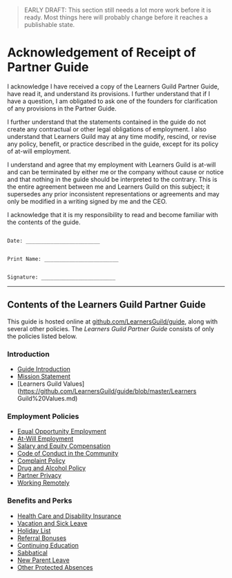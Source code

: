 > EARLY DRAFT: This section still needs a lot more work before it is ready. Most things here will probably change before it reaches a publishable state.

# Acknowledgement of Receipt of Partner Guide

I acknowledge I have received a copy of the Learners Guild Partner Guide, have read it, and understand its provisions.  I further understand that if I have a question, I am obligated to ask one of the founders for clarification of any provisions in the Partner Guide.

I further understand that the statements contained in the guide do not create any contractual or other legal obligations of employment.  I also understand that Learners Guild may at any time modify, rescind, or revise any policy, benefit, or practice described in the guide, except for its policy of at-will employment.


I understand and agree that my employment with Learners Guild is at-will and can be terminated by either me or the company without cause or notice and that nothing in the guide should be interpreted to the contrary.  This is the entire agreement between me and Learners Guild on this subject; it supersedes any prior inconsistent representations or agreements and may only be modified in a writing signed by me and the CEO.


I acknowledge that it is my responsibility to read and become familiar with the contents of the guide.



```

Date: ________________________


Print Name: ________________________


Signature: ________________________

```

***


## Contents of the Learners Guild Partner Guide
This guide is hosted online at [github.com/LearnersGuild/guide](https://github.com/guide), along with several other policies. The *Learners Guild Partner Guide* consists of only the policies listed below.

### Introduction
* [Guide Introduction](https://github.com/LearnersGuild/guide/blob/master/Hiring%20Documents/Guide%20Introduction.md)
* [Mission Statement](https://github.com/LearnersGuild/guide/blob/master/Mission%20Statement.md)
* [Learners Guild Values](https://github.com/LearnersGuild/guide/blob/master/Learners Guild%20Values.md)

### Employment Policies
* [Equal Opportunity Employment](https://github.com/LearnersGuild/guide/blob/master/Employment%20Policies/Equal%20Opportunity%20Employment.md)
* [At-Will Employment](https://github.com/LearnersGuild/guide/blob/master/Employment%20Policies/At-Will%20Employment.md)
* [Salary and Equity Compensation](https://github.com/LearnersGuild/guide/blob/master/Employment%20Policies/Salary%20and%20Equity%20Compensation.md)
* [Code of Conduct in the Community](https://github.com/LearnersGuild/guide/blob/master/Employment%20Policies/Code%20of%20Conduct%20in%20the%20Community.md)
* [Complaint Policy](https://github.com/LearnersGuild/guide/blob/master/Employment%20Policies/Complaint%20Policy.md)
* [Drug and Alcohol Policy](https://github.com/LearnersGuild/guide/blob/master/Employment%20Policies/Drug%20and%20Alcohol%20Policy.md)
* [Partner Privacy](https://github.com/LearnersGuild/guide/blob/master/Employment%20Policies/Partner%20Privacy.md)
* [Working Remotely](https://github.com/LearnersGuild/guide/blob/master/Employment%20Policies/Working%20Remotely.md)

### Benefits and Perks
* [Health Care and Disability Insurance](https://github.com/LearnersGuild/guide/blob/master/Benefits%20and%20Perks/Healthcare%20and%20Disability%20Insurance.md)
* [Vacation and Sick Leave](https://github.com/LearnersGuild/guide/blob/master/Benefits%20and%20Perks/Vacation%20and%20Sick%20Leave.md)
* [Holiday List](https://github.com/LearnersGuild/guide/blob/master/Benefits%20and%20Perks/Holiday%20List.md)
* [Referral Bonuses](https://github.com/LearnersGuild/guide/blob/master/Benefits%20and%20Perks/Referral%20Bonuses.md)
* [Continuing Education](https://github.com/LearnersGuild/guide/blob/master/Benefits%20and%20Perks/Continuing%20Education.md)
* [Sabbatical](https://github.com/LearnersGuild/guide/blob/master/Benefits%20and%20Perks/Sabbatical.md)
* [New Parent Leave](https://github.com/LearnersGuild/guide/blob/master/Benefits%20and%20Perks/New%20Parent%20Leave.md)
* [Other Protected Absences](https://github.com/LearnersGuild/guide/blob/master/Benefits%20and%20Perks/Other%20Protected%20Absences.md)
